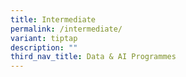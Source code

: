 ```yaml
---
title: Intermediate
permalink: /intermediate/
variant: tiptap
description: ""
third_nav_title: Data & AI Programmes
---
```

